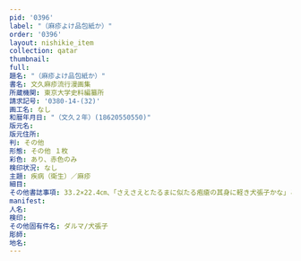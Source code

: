 ```yaml
---
pid: '0396'
label: "（麻疹よけ品包紙か）"
order: '0396'
layout: nishikie_item
collection: qatar
thumbnail: 
full: 
題名: "（麻疹よけ品包紙か）"
書名: 文久麻疹流行漫画集
所蔵機関: 東京大学史料編纂所
請求記号: '0380-14-(32)'
画工名: なし
和暦年月日: "（文久２年）(18620550550)"
版元名: 
版元住所: 
判: その他
形態: その他 １枚
彩色: あり、赤色のみ
検印状況: なし
主題: 疾病（衛生）／麻疹
細目: 
その他書誌事項: 33.2×22.4㎝、「さえさえとたるまに似たる疱瘡の其身に軽き犬張子かな」とあり
manifest: 
人名: 
検印: 
その他固有件名: ダルマ/犬張子
彫師: 
地名: 
---
```

